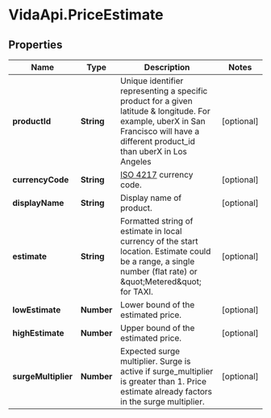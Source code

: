 # VidaApi.PriceEstimate

## Properties
Name | Type | Description | Notes
------------ | ------------- | ------------- | -------------
**productId** | **String** | Unique identifier representing a specific product for a given latitude &amp; longitude. For example, uberX in San Francisco will have a different product_id than uberX in Los Angeles | [optional] 
**currencyCode** | **String** | [ISO 4217](http://en.wikipedia.org/wiki/ISO_4217) currency code. | [optional] 
**displayName** | **String** | Display name of product. | [optional] 
**estimate** | **String** | Formatted string of estimate in local currency of the start location. Estimate could be a range, a single number (flat rate) or \&quot;Metered\&quot; for TAXI. | [optional] 
**lowEstimate** | **Number** | Lower bound of the estimated price. | [optional] 
**highEstimate** | **Number** | Upper bound of the estimated price. | [optional] 
**surgeMultiplier** | **Number** | Expected surge multiplier. Surge is active if surge_multiplier is greater than 1. Price estimate already factors in the surge multiplier. | [optional] 


